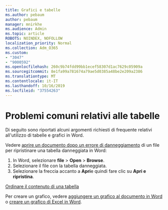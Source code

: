 ```yaml
---
title: Grafici e tabelle
ms.author: pebaum
author: pebaum
manager: mnirkhe
ms.audience: Admin
ms.topic: article
ROBOTS: NOINDEX, NOFOLLOW
localization_priority: Normal
ms.collection: Adm_O365
ms.custom:
- "3047"
- "9000592"
ms.openlocfilehash: 260c9b74fdd99bb1ecef58307d1ac7629c05909a
ms.sourcegitcommit: 8e1fa99a781674a79ae5d0385a48be2e209a2386
ms.translationtype: MT
ms.contentlocale: it-IT
ms.lasthandoff: 10/16/2019
ms.locfileid: "37554263"
---
```

# <a name="common-issues-with-tables"></a>Problemi comuni relativi alle tabelle 

Di seguito sono riportati alcuni argomenti richiesti di frequente relativi all'utilizzo di tabelle e grafici in Word.

Vedere [aprire un documento dopo un errore di danneggiamento](https://support.office.com/article/47df9d48-2165-4411-a699-1786ac734bc3) di un file per ripristinare una tabella danneggiata in Word:

 1. In Word, selezionare **file** > **Open** > **Browse**.
 2. Selezionare il file con la tabella danneggiata.
 3. Selezionare la freccia accanto a **Apri**e quindi fare clic su **Apri e ripristina**.

[Ordinare il contenuto di una tabella](https://support.office.com/article/F8392477-4613-49CD-ABA6-7C2E48F1D91F)

Per creare un grafico, vedere [aggiungere un grafico al documento in Word](https://support.office.com/article/ff48e3eb-5e04-4368-a39e-20df7c798932) o [creare un grafico di Excel in Word](https://support.office.com/article/11A7D2F0-4487-4A9B-BBC6-D50916CD4A57).